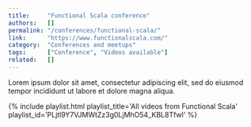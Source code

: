 ```yaml
---
title:     "Functional Scala conference"
authors:   []
permalink: "/conferences/functional-scala/"
link:      "https://www.functionalscala.com/"
category:  "Conferences and meetups"
tags:      ["Conference", "Videos available"]
related:   []
---
```


Lorem ipsum dolor sit amet, consectetur adipiscing elit, sed do eiusmod tempor incididunt ut labore et dolore magna aliqua.

{% include playlist.html playlist_title='All videos from Functional Scala' playlist_id='PLjtl9Y7VJMWtZz3g0LjMhO54_KBL8Tfwl' %}
